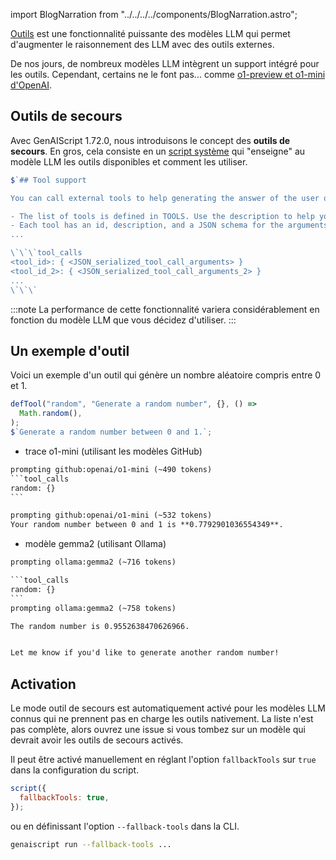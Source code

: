 import BlogNarration from "../../../../components/BlogNarration.astro";

<BlogNarration />

[Outils](../../reference/scripts/tools/) est une fonctionnalité puissante des modèles LLM qui permet d'augmenter le raisonnement des LLM avec des outils externes.

De nos jours, de nombreux modèles LLM intègrent un support intégré pour les outils. Cependant, certains ne le font pas... comme [o1-preview et o1-mini d'OpenAI](https://platform.openai.com/docs/guides/reasoning).

## Outils de secours

Avec GenAIScript 1.72.0, nous introduisons le concept des **outils de secours**. En gros, cela consiste en un [script système](../../reference/scripts/system#systemtool_calls/) qui "enseigne" au modèle LLM les outils disponibles et comment les utiliser.

```js wrap
$`## Tool support

You can call external tools to help generating the answer of the user questions.

- The list of tools is defined in TOOLS. Use the description to help you choose the best tools.
- Each tool has an id, description, and a JSON schema for the arguments.
...

\`\`\`tool_calls
<tool_id>: { <JSON_serialized_tool_call_arguments> }
<tool_id_2>: { <JSON_serialized_tool_call_arguments_2> }
...
\`\`\`
```

:::note
La performance de cette fonctionnalité variera considérablement en fonction du modèle LLM que vous décidez d'utiliser.
:::

## Un exemple d'outil

Voici un exemple d'un outil qui génère un nombre aléatoire compris entre 0 et 1.

```js
defTool("random", "Generate a random number", {}, () =>
  Math.random(),
);
$`Generate a random number between 0 and 1.`;
```

* trace o1-mini (utilisant les modèles GitHub)

````txt
prompting github:openai/o1-mini (~490 tokens)
```tool_calls
random: {}
```

prompting github:openai/o1-mini (~532 tokens)
Your random number between 0 and 1 is **0.7792901036554349**.
````

* modèle gemma2 (utilisant Ollama)

````txt
prompting ollama:gemma2 (~716 tokens)

```tool_calls
random: {}
```
prompting ollama:gemma2 (~758 tokens)

The random number is 0.9552638470626966.


Let me know if you'd like to generate another random number!
````

## Activation

Le mode outil de secours est automatiquement activé pour les modèles LLM connus qui ne prennent pas en charge les outils nativement. La liste n'est pas complète, alors ouvrez une issue si vous tombez sur un modèle qui devrait avoir les outils de secours activés.

Il peut être activé manuellement en réglant l'option `fallbackTools` sur `true` dans la configuration du script.

```js
script({
  fallbackTools: true,
});
```

ou en définissant l'option `--fallback-tools` dans la CLI.

```sh
genaiscript run --fallback-tools ...
```
